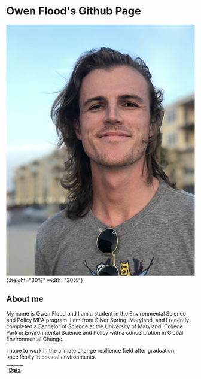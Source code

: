 # Owen Flood's Github Page

![owen](images/owen.JPG){:height="30%" width="30%"}

## About me

My name is Owen Flood and I am a student in the Environmental 
Science and Policy MPA program. I am from Silver Spring, Maryland, and I 
recently completed a Bachelor of Science at the University of Maryland, 
College Park in Environmental Science and Policy with a concentration in 
Global Environmental Change.

I hope to work in the climate change resilience field after graduation, 
specifically in coastal environments.

|[Data](https://eaton-lab.org/data/iris-data-dirty.csv/)|
|---|
